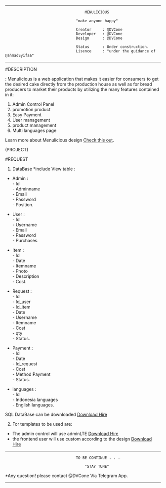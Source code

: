 ------------------------------------------------------------------------------------------

                                        MENULICIOUS

                                    "make anyone happy"

                                    Creator     : @DVCone
                                    Developer   : @DVCone 
                                    Design      : @DVCone

                                    Status      : Under construction.
                                    Lisence     : "under the guidance of @ahmadSyifaa"
------------------------------------------------------------------------------------------

#DESCRIPTION

: Menulicious is a web application that makes it easier for consumers to get the desired 
cake directly from the production house as well as for bread producers to market their 
products by utilizing the many features contained in it:

1. Admin Control Panel
2. promotion product
3. Easy Payment
4. User management
5. product management
6. Multi languages page

Learn more about Menulicious design [Check this out](https://github.com/DVCone/Menulicious/tree/master/Design).


(PROJECT)

#REQUEST

1. DataBase *include View table :

- Admin     :<br> - Id <br>
              - Adminname <br>
              - Email<br>
              - Password<br>
              - Position.

- User      :<br> - Id <br>
              - Username <br>
              - Email <br>
              - Password <br>
              - Purchases. <br>

- Item      :<br> - Id <br>
              - Date <br>
              - Itemname <br>
              - Photo <br>
              - Description <br>
              - Cost. <br>

- Request   :<br> - Id <br>
              - Id_user <br>
              - Id_item <br>
              - Date <br>
              - Username <br>
              - Itemname <br>
              - Cost <br>
              - qty <br>
              - Status. <br>

- Payment   :<br> - Id  <br>
              - Date <br>
              - Id_request <br>
              - Cost <br>
              - Method Payment <br>
              - Status. <br>

- languages :<br> - Id <br>
              - Indonesia languages <br>
              - English languages. <br>


SQL DataBase can be downloaded [Download Hire](https://github.com/DVCone/Menulicious/tree/master/Web%20Documentation/sql)

2. For templates to be used are:

- The admin control will use adminLTE [Download Hire](https://adminlte.io/download/AdminLTE-master)
- the frontend user will use custom according to the design [Download Hire](https://github.com/DVCone/Menulicious/tree/master/Web%20Documentation/Frontend%20Design%20Page)

------------------------------------------------------------------------------------------

                                    TO BE CONTINUE . . .

                                        "STAY TUNE"

*Any question! please contact @DVCone Via Telegram App.                                       

------------------------------------------------------------------------------------------
